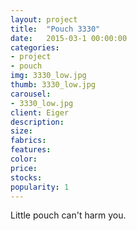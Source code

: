 ```yaml
---
layout: project
title:  "Pouch 3330"
date:   2015-03-1 00:00:00
categories:
- project
- pouch
img: 3330_low.jpg
thumb: 3330_low.jpg
carousel:
- 3330_low.jpg
client: Eiger
description: 
size: 
fabrics:
features:
color: 
price:
stocks:
popularity: 1
---
```

Little pouch can't harm you.